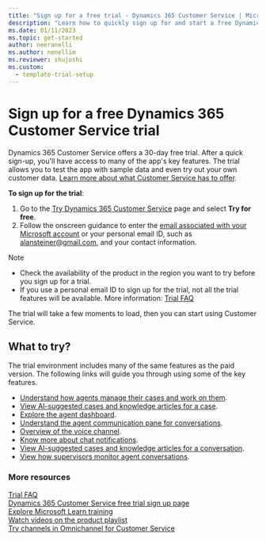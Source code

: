 ```yaml
---
title: "Sign up for a free trial - Dynamics 365 Customer Service | Microsoft Docs"
description: "Learn how to quickly sign up for and start a free Dynamics 365 Customer Service trial. Explore the app with tours and videos, and find other learning resources."
ms.date: 01/11/2023
ms.topic: get-started
author: neeranelli
ms.author: nenellim
ms.reviewer: shujoshi
ms.custom: 
  - template-trial-setup
---
```


# Sign up for a free Dynamics 365 Customer Service trial

Dynamics 365 Customer Service offers a 30-day free trial. After a quick sign-up, you'll have access to many of the app's key features. The trial allows you to test the app with sample data and even try out your own customer data. [Learn more about what Customer Service has to offer](/dynamics365/customer-service/overview).

**To sign up for the trial**:

1. Go to the [Try Dynamics 365 Customer Service](https://dynamics.microsoft.com/customer-service/overview/) page and select **Try for free**.
1. Follow the onscreen guidance to enter the [email associated with your Microsoft account](https://support.microsoft.com/windows/what-is-a-microsoft-account-4a7c48e9-ff5a-e9c6-5a5c-1a57d66c3bfa) or your personal email ID, such as alansteiner@gmail.com, and your contact information.

> [!NOTE]
> - Check the availability of the product in the region you want to try before you sign up for a trial.
> - If you use a personal email ID to sign up for the trial, not all the trial features will be available. More information: [Trial FAQ](trial-faq.md#personalemail)

The trial will take a few moments to load, then you can start using Customer Service.

## What to try?

The trial environment includes many of the same features as the paid version. The following links will guide you through using some of the key features.

- [Understand how agents manage their cases and work on them](../csw-overview.md).
- [View AI-suggested cases and knowledge articles for a case](../use/csw-view-ai-suggested-cases-knowledge-articles.md).
- [Explore the agent dashboard](../use/oc-agent-dashboard.md).
- [Understand the agent communication pane for conversations](../use/oc-conversation-control.md).
- [Overview of the voice channel](../administer/voice-channel.md).
- [Know more about chat notifications](../use/oc-notifications.md).
- [View AI-suggested cases and knowledge articles for a conversation](../use/oc-view-ai-suggested-cases-articles.md).
- [View how supervisors monitor agent conversations](../use/ongoing-conversations-dashboard.md).

### More resources

[Trial FAQ](trial-faq.md)  
[Dynamics 365 Customer Service free trial sign up page](https://dynamics.microsoft.com/customer-service/customer-service-software/free-trial)  
[Explore Microsoft Learn training](/training/browse/?filter-products=dynamics-customer-service)  
[Watch videos on the product playlist](https://www.microsoft.com/en-us/videoplayer/embed/RE41po2?maskLevel=0)  
[Try channels in Omnichannel for Customer Service](try-channels.md)  
